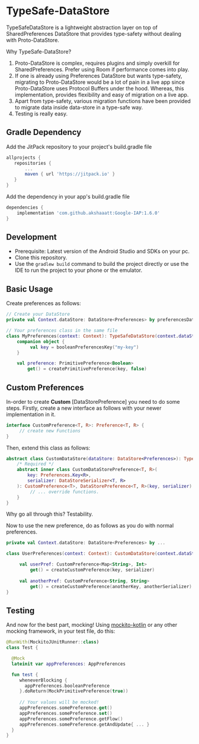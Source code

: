 # TypeSafe-DataStore
 TypeSafeDataStore is a lightweight abstraction layer on top of SharedPreferences DataStore that provides type-safety without dealing with Proto-DataStore. 
  
  Why TypeSafe-DataStore?
  1. Proto-DataStore is complex, requires plugins and simply overkill for SharedPreferences. Prefer using Room if performance comes into play.
  2. If one is already using Preferences DataStore but wants type-safety, migrating to Proto-DataStore would be a lot of pain in a live app since Proto-DataStore uses Protocol Buffers under the hood. Whereas, this implementation, provides flexibility and easy of migration on a live app.
  3. Apart from type-safety, various migration functions have been provided to migrate data inside data-store in a type-safe way.
  4. Testing is really easy.

## Gradle Dependency
 Add the JitPack repository to your project's build.gradle file
 ```gradle
 allprojects {
    repositories {
        ...
        maven { url 'https://jitpack.io' }
    }
 }
 ```
Add the dependency in your app's build.gradle file
```gradle
dependencies {
    implementation 'com.github.akshaaatt:Google-IAP:1.6.0'
}
```
## Development

- Prerequisite: Latest version of the Android Studio and SDKs on your pc.
- Clone this repository.
- Use the `gradlew build` command to build the project directly or use the IDE to run the project to your phone or the emulator.

## Basic Usage
 
Create preferences as follows:
  ```kotlin
  // Create your DataStore
  private val Context.dataStore: DataStore<Preferences> by preferencesDataStore("prefs")

  // Your preferences class in the same file
  class MyPreferences(context: Context): TypeSafeDataStore(context.dataStore)
      companion object {
           val key = booleanPreferencesKey("my-key")
      }
  
      val preference: PrimitivePreference<Boolean>
          get() = createPrimitivePreference(key, false)
  ```
 
## Custom Preferences
 
  In-order to create **Custom** [DataStorePreference] you need to do some steps.
  Firstly, create a new interface as follows with your newer implementation in it.
  ```kotlin
  interface CustomPreference<T, R>: Preference<T, R> {
       // create new Functions
  }
  ```
  Then, extend this class as follows:
  ```kotlin
  abstract class CustomDataStore(dataStore: DataStore<Preferences>): TypeSafeDataStore(dataStore) {
      /* Required */
      abstract inner class CustomDataStorePreference<T, R>(
          key: Preferences.Key<R>,
          serializer: DataStoreSerializer<T, R>
      ): CustomPreference<T>, DataStorePreference<T, R>(key, serializer) {
           // ... override functions.
      }
  }
  ```
  Why go all through this? Testability.
  
  Now to use the new preference, do as follows as you do with normal preferences.
  ```kotlin
  private val Context.dataStore: DataStore<Preferences> by ...
  
  class UserPreferences(context: Context): CustomDataStore(context.dataStore) {
  
       val userPref: CustomPreference<Map<String>, Int>
           get() = createCustomPreference(key, serializer)
       
       val anotherPref: CustomPreference<String, String>
           get() = createCustomPreference(anotherKey, anotherSerializer)
  }
  ```

## Testing

 And now for the best part, mocking! Using [mockito-kotlin](https://github.com/mockito/mockito-kotlin) or any other mocking framework, in your test file, do this:
 ```kotlin
 @RunWith(MockitoJUnitRunner::class)
 class Test {

   @Mock
   lateinit var appPreferences: AppPreferences
 
   fun test {
      wheneverBlocking { 
        appPreferences.booleanPreference 
      }.doReturn(MockPrimitivePreference(true))
   
      // Your values will be mocked!
      appPreferences.somePreference.get()
      appPreferences.somePreference.set()
      appPreferences.somePreference.getFlow()
      appPreferences.somePreference.getAndUpdate{ ... }
   }
 }
 ```
